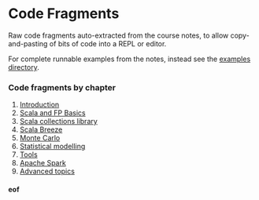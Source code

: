 # Code Fragments

Raw code fragments auto-extracted from the course notes, to allow copy-and-pasting of bits of code into a REPL or editor.

For complete runnable examples from the notes, instead see the [examples directory](../examples/).


### Code fragments by chapter

1. [Introduction](intro.scala)
2. [Scala and FP Basics](basics.scala)
3. [Scala collections library](collections.scala)
4. [Scala Breeze](breeze.scala)
5. [Monte Carlo](monte.scala)
6. [Statistical modelling](stats.scala)
7. [Tools](tools.scala)
8. [Apache Spark](spark.scala)
9. [Advanced topics](advanced.scala)



#### eof


